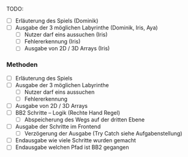 TODO:
- [ ] Erläuterung des Spiels (Dominik)
- [ ] Ausgabe der 3 möglichen Labyrinthe (Dominik, Iris, Aya)
  - [ ] Nutzer darf eins aussuchen (Iris)
  - [ ] Fehlererkennung (Iris)
  - [ ] Ausgabe von 2D / 3D Arrays (Iris)

### Methoden
- [ ] Erläuterung des Spiels
- [ ] Ausgabe der 3 möglichen Labyrinthe
  - [ ] Nutzer darf eins aussuchen
  - [ ] Fehlererkennung
- [ ] Ausgabe von 2D / 3D Arrays
- [ ] BB2 Schritte – Logik (Rechte Hand Regel)
  - [ ] Abspeicherung des Wegs auf der dritten Ebene
- [ ] Ausgabe der Schritte im Frontend
  - [ ] Verzögerung der Ausgabe (Try Catch siehe Aufgabenstellung)
- [ ] Endausgabe wie viele Schritte wurden gemacht
- [ ] Endausgabe welchen Pfad ist BB2 gegangen
